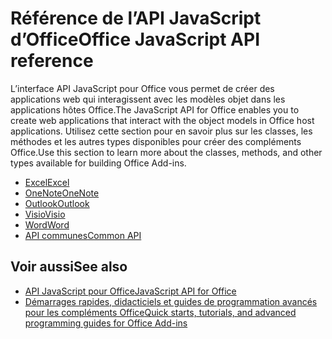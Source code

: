 # <a name="office-javascript-api-reference"></a><span data-ttu-id="58caf-101">Référence de l’API JavaScript d’Office</span><span class="sxs-lookup"><span data-stu-id="58caf-101">Office JavaScript API reference</span></span>

<span data-ttu-id="58caf-102">L’interface API JavaScript pour Office vous permet de créer des applications web qui interagissent avec les modèles objet dans les applications hôtes Office.</span><span class="sxs-lookup"><span data-stu-id="58caf-102">The JavaScript API for Office enables you to create web applications that interact with the object models in Office host applications.</span></span> <span data-ttu-id="58caf-103">Utilisez cette section pour en savoir plus sur les classes, les méthodes et les autres types disponibles pour créer des compléments Office.</span><span class="sxs-lookup"><span data-stu-id="58caf-103">Use this section to learn more about the classes, methods, and other types available for building Office Add-ins.</span></span>

- [<span data-ttu-id="58caf-104">Excel</span><span class="sxs-lookup"><span data-stu-id="58caf-104">Excel</span></span>](https://docs.microsoft.com/javascript/api/excel?view=office-js)
- [<span data-ttu-id="58caf-105">OneNote</span><span class="sxs-lookup"><span data-stu-id="58caf-105">OneNote</span></span>](https://docs.microsoft.com/javascript/api/onenote?view=office-js)
- [<span data-ttu-id="58caf-106">Outlook</span><span class="sxs-lookup"><span data-stu-id="58caf-106">Outlook</span></span>](https://docs.microsoft.com/javascript/api/outlook?view=office-js)
- [<span data-ttu-id="58caf-107">Visio</span><span class="sxs-lookup"><span data-stu-id="58caf-107">Visio</span></span>](https://docs.microsoft.com/javascript/api/visio?view=office-js)
- [<span data-ttu-id="58caf-108">Word</span><span class="sxs-lookup"><span data-stu-id="58caf-108">Word</span></span>](https://docs.microsoft.com/javascript/api/word?view=office-js)
- [<span data-ttu-id="58caf-109">API communes</span><span class="sxs-lookup"><span data-stu-id="58caf-109">Common API</span></span>](https://docs.microsoft.com/javascript/api/office?view=office-js)

## <a name="see-also"></a><span data-ttu-id="58caf-110">Voir aussi</span><span class="sxs-lookup"><span data-stu-id="58caf-110">See also</span></span>

- [<span data-ttu-id="58caf-111">API JavaScript pour Office</span><span class="sxs-lookup"><span data-stu-id="58caf-111">JavaScript API for Office</span></span>](https://docs.microsoft.com/office/dev/add-ins/reference/javascript-api-for-office?view=office-js)
- [<span data-ttu-id="58caf-112">Démarrages rapides, didacticiels et guides de programmation avancés pour les compléments Office</span><span class="sxs-lookup"><span data-stu-id="58caf-112">Quick starts, tutorials, and advanced programming guides for Office Add-ins</span></span>](https://docs.microsoft.com/office/dev/add-ins/overview/office-add-ins?view=office-js)
